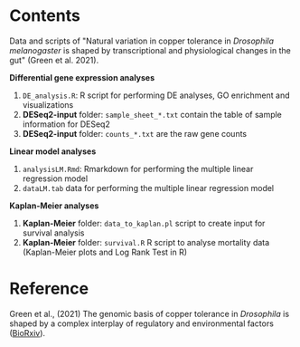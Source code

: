 # Contents 

Data and scripts of "Natural variation in copper tolerance in *Drosophila melanogaster* is shaped by transcriptional and physiological changes in the gut" (Green et al. 2021).

**Differential gene expression analyses**
1. `DE_analysis.R`: R script for performing DE analyses, GO enrichment and visualizations
2.  **DESeq2-input** folder: `sample_sheet_*.txt` contain the table of sample information for DESeq2
3.  **DESeq2-input** folder: `counts_*.txt` are the raw gene counts 

**Linear model analyses**
1. `analysisLM.Rmd`: Rmarkdown for performing the multiple linear regression model 
2. `dataLM.tab` data for performing the multiple linear regression model 

**Kaplan-Meier analyses**
1. **Kaplan-Meier** folder: `data_to_kaplan.pl` script to create input for survival analysis
2. **Kaplan-Meier** folder: `survival.R` R script to analyse mortality data (Kaplan-Meier plots and Log Rank Test in R)

# Reference

Green et al., (2021) The genomic basis of copper tolerance in *Drosophila* is shaped by a complex interplay of regulatory and environmental factors ([BioRxiv](https://www.biorxiv.org/content/10.1101/2021.07.12.452058v1)). 
